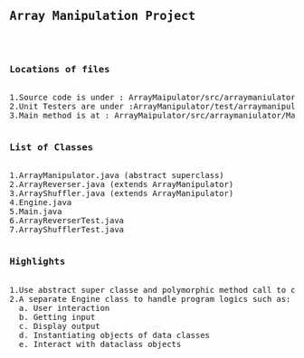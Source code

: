 <pre>
<h2>Array Manipulation Project</h2>

<h3>Locations of files</h3>
1.Source code is under : ArrayMaipulator/src/arraymaniulator 
2.Unit Testers are under :ArrayManipulator/test/arraymanipulator
3.Main method is at : ArrayMaipulator/src/arraymaniulator/Main.java 

<h3>List of Classes</h3>
1.ArrayManipulator.java (abstract superclass)
2.ArrayReverser.java (extends ArrayManipulator)
3.ArrayShuffler.java (extends ArrayManipulator)
4.Engine.java 
5.Main.java 
6.ArrayReverserTest.java 
7.ArrayShufflerTest.java

<h3>Highlights</h3>
1.Use abstract super classe and polymorphic method call to concrete classes 
2.A separate Engine class to handle program logics such as:
  a. User interaction
  b. Getting input
  c. Display output
  d. Instantiating objects of data classes
  e. Interact with dataclass objects
</pre>
